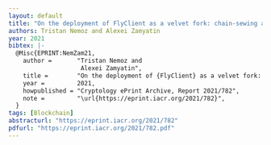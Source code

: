 ```yaml
---
layout: default
title: "On the deployment of FlyClient as a velvet fork: chain-sewing attacks and countermeasures"
authors: Tristan Nemoz and Alexei Zamyatin
year: 2021
bibtex: |-
  @Misc{EPRINT:NemZam21,
    author =       "Tristan Nemoz and
                    Alexei Zamyatin",
    title =        "On the deployment of {FlyClient} as a velvet fork: chain-sewing attacks and countermeasures",
    year =         2021,
    howpublished = "Cryptology ePrint Archive, Report 2021/782",
    note =         "\url{https://eprint.iacr.org/2021/782}",
  }
tags: [Blockchain]
abstracturl: "https://eprint.iacr.org/2021/782"
pdfurl: "https://eprint.iacr.org/2021/782.pdf"
---
```

